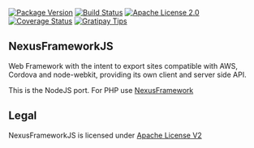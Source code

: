 [![Package Version](https://img.shields.io/npm/v/nexusframework.svg)](https://www.npmjs.org/package/nexusframework) [![Build Status](https://travis-ci.org/NexusTools/NexusFrameworkJS.svg)](https://travis-ci.org/NexusTools/NexusFrameworkJS) [![Apache License 2.0](http://img.shields.io/hexpm/l/plug.svg)](http://www.apache.org/licenses/LICENSE-2.0.html) [![Coverage Status](https://img.shields.io/coveralls/NexusTools/NexusFrameworkJS.svg)](https://coveralls.io/r/NexusTools/NexusFrameworkJS) [![Gratipay Tips](http://img.shields.io/gratipay/ktaeyln.svg)](https://gratipay.com/ktaeyln/)

NexusFrameworkJS
----------------
Web Framework with the intent to export sites compatible with AWS, Cordova and node-webkit, providing its own client and server side API.

This is the NodeJS port.
For PHP use [NexusFramework](https://github.com/NexusTools/NexusFrameworkPHP)

Legal
-----
NexusFrameworkJS is licensed under [Apache License V2](LICENSE.md)
